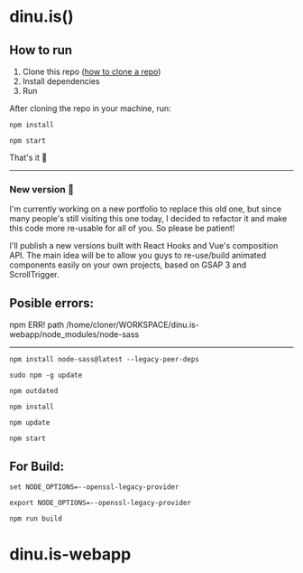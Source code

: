 # dinu.is()

## How to run

1. Clone this repo ([how to clone a repo](https://docs.github.com/en/repositories/creating-and-managing-repositories/cloning-a-repository))
2. Install dependencies
3. Run 

After cloning the repo in your machine, run:

```
npm install
```
```
npm start
```

That's it 🎉

---

### New version 🚧

I'm currently working on a new portfolio to replace this old one, but since many people's still visiting this one today, I decided to refactor it and make this code more re-usable for all of you. So please be patient! 

I'll publish a new versions built with React Hooks and Vue's composition API. 
The main idea will be to allow you guys to re-use/build animated components easily on your own projects, based on GSAP 3 and ScrollTrigger.


Posible errors:
-
npm ERR! path /home/cloner/WORKSPACE/dinu.is-webapp/node_modules/node-sass

---

```
npm install node-sass@latest --legacy-peer-deps
```

```
sudo npm -g update
```

```
npm outdated
```

```
npm install
```

```
npm update
```

```
npm start
```

For Build:
-

```
set NODE_OPTIONS=--openssl-legacy-provider
```

```
export NODE_OPTIONS=--openssl-legacy-provider
```

```
npm run build
```

# dinu.is-webapp
